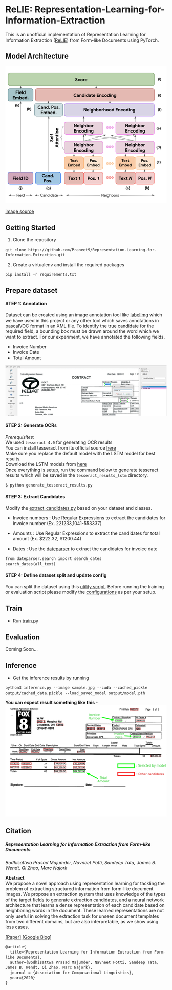 # ReLIE: Representation-Learning-for-Information-Extraction
This is an unofficial implementation of Representation Learning for Information Extraction ([ReLIE](https://research.google/pubs/pub49122/)) from Form-like Documents using PyTorch.

## Model Architecture

![Architecture](./assets/images/scoring_network.png)

[image source](https://storage.googleapis.com/pub-tools-public-publication-data/pdf/59f3bb33216eae711b36f3d8b3ee3cc67058803f.pdf)

## Getting Started

1. Clone the repository
```
git clone https://github.com/Praneet9/Representation-Learning-for-Information-Extraction.git
```
2. Create a virtualenv and install the required packages
```
pip install -r requirements.txt
```


## Prepare dataset

#### STEP 1: Annotation  
Dataset can be created using an image annotation tool like [labelImg](https://github.com/tzutalin/labelImg) which we have used in this project or any other tool which saves annotations in pascalVOC format in an XML file.
To identify the true candidate for the required field, a bounding box must be drawn around the word which we want to extract.
For our experiment, we have annotated the following fields.

* Invoice Number
* Invoice Date
* Total Amount

![Annotation Demo](./assets/images/annotation_demo.png)

#### STEP 2: Generate OCRs
*Prerequisites:*  
We used `tesseract 4.0` for generating OCR results  
You can install tesseract from its official source [here](https://github.com/tesseract-ocr/tesseract)  
Make sure you replace the default model with the LSTM model for best results.  
Download the LSTM models from [here](https://github.com/tesseract-ocr/tessdata)  
Once everything is setup, run the command below to generate tesseract results
which will be saved in the `tesseract_results_lstm` directory.
```
$ python generate_tesseract_results.py
```
#### STEP 3: Extract Candidates
Modify the [extract_candidates.py](extract_candidates.py) based on your dataset and classes.
* Invoice numbers : Use Regular Expressions to extract the candidates for invoice number (Ex. 221233,1041-553337)

* Amounts : Use Regular Expressions to extract the candidates for total amount (Ex. $222.32, $1200.44) 
* Dates : Use the [dateparser](https://github.com/scrapinghub/dateparser) to extract the candidates for invoice date
```
from dateparser.search import search_dates
search_dates(all_text)
```

#### STEP 4: Define dataset split and update config
You can split the dataset using this [utility script](./utils/prepare_split.py).
Before running the training or evaluation script please modify the [configurations](./utils/config.py) as per your setup.

## Train
* Run [train.py](train.py)

## Evaluation
Coming Soon...
## Inference
* Get the inference results by running
```
python3 inference.py --image sample.jpg --cuda --cached_pickle output/cached_data.pickle --load_saved_model output/model.pth
```
**You can expect result something like this -** 
![output](./assets/images/invoice_vis.jpg)
## Citation

##### Representation Learning for Information Extraction from Form-like Documents
_Bodhisattwa Prasad Majumder, Navneet Potti, Sandeep Tata, James B. Wendt, Qi Zhao, Marc Najork_ <br>

**Abstract** <br>
We propose a novel approach using representation learning for tackling the problem of extracting structured information from form-like
document images. We propose an extraction
system that uses knowledge of the types of the
target fields to generate extraction candidates,
and a neural network architecture that learns a
dense representation of each candidate based
on neighboring words in the document. These
learned representations are not only useful in
solving the extraction task for unseen document templates from two different domains,
but are also interpretable, as we show using
loss cases.

[[Paper]](https://storage.googleapis.com/pub-tools-public-publication-data/pdf/59f3bb33216eae711b36f3d8b3ee3cc67058803f.pdf) [[Google Blog]](https://ai.googleblog.com/2020/06/extracting-structured-data-from.html) 

```
@article{
  title={Representation Learning for Information Extraction from Form-like Documents},
  author={Bodhisattwa Prasad Majumder, Navneet Potti, Sandeep Tata, James B. Wendt, Qi Zhao, Marc Najork},
  journal = {Association for Computational Linguistics},
  year={2020}
}
```